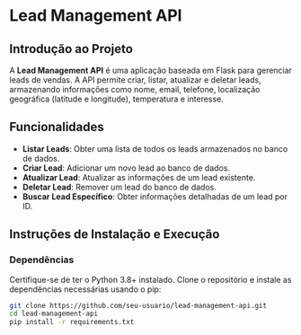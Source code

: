 # Lead Management API

## Introdução ao Projeto

A **Lead Management API** é uma aplicação baseada em Flask para gerenciar leads de vendas. A API permite criar, listar, atualizar e deletar leads, armazenando informações como nome, email, telefone, localização geográfica (latitude e longitude), temperatura e interesse.

## Funcionalidades

- **Listar Leads**: Obter uma lista de todos os leads armazenados no banco de dados.
- **Criar Lead**: Adicionar um novo lead ao banco de dados.
- **Atualizar Lead**: Atualizar as informações de um lead existente.
- **Deletar Lead**: Remover um lead do banco de dados.
- **Buscar Lead Específico**: Obter informações detalhadas de um lead por ID.

## Instruções de Instalação e Execução

### Dependências

Certifique-se de ter o Python 3.8+ instalado. Clone o repositório e instale as dependências necessárias usando o pip:

```bash
git clone https://github.com/seu-usuario/lead-management-api.git
cd lead-management-api
pip install -r requirements.txt
